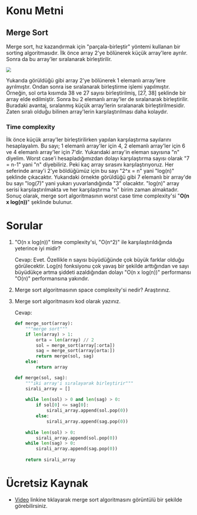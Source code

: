 # Konu Metni

## Merge Sort

Merge sort, hız kazandırmak için "parçala-birleştir" yöntemi kullanan bir sorting algoritmasıdır. İlk önce array 2'ye bölünerek küçük array'lere ayrılır. Sonra da bu array'ler sıralanarak birleştirilir. 



<img src="C:\CE\Career\Patika_dev\staj\veri_yapilari_algoritmalar_case\taskforce\veri-yapilari-algoritmalar\merge-sort\figures\merge_sort.PNG" style="zoom: 80%;" />

Yukarıda görüldüğü gibi array 2'ye bölünerek 1 elemanlı array'lere ayrılmıştır. Ondan sonra ise sıralanarak birleştirme işlemi yapılmıştır. Örneğin, sol orta kısımda 38 ve 27 sayısı birleştirilmiş, [27, 38] şeklinde bir array elde edilmiştir. Sonra bu 2 elemanlı array'ler de sıralanarak birleştirilir. Buradaki avantaj, sıralanmış küçük array'lerin sıralanarak birleştirilmesidir. Zaten sıralı olduğu bilinen array'lerin karşılaştırılması daha kolaydır.

### Time complexity

İlk önce küçük array'ler birleştirilirken yapılan karşılaştırma sayılarını hesaplayalım. Bu sayı; 1 elemanlı array'ler için 4, 2 elemanlı array'ler için 6 ve 4 elemanlı array'ler için 7'dir. Yukarıdaki array'in eleman sayısına "n" diyelim. Worst case'i hesapladığımızdan dolayı karşılaştırma sayısı olarak "7 = n-1" yani "n" diyebiliriz. Peki kaç array sırasını karşılaştırıyoruz. Her seferinde array'i 2'ye böldüğümüz için bu sayı          "2^x = n" yani "log(n)" şeklinde çıkacaktır. Yukarıdaki örnekte görüldüğü gibi 7 elemanlı bir array'de bu sayı "log(7)" yani yukarı yuvarlandığında "3" olacaktır. "log(n)" array serisi karşılaştırılmakta ve her karşılaştırma "n" birim zaman almaktadır. Sonuç olarak, merge sort algoritmasının worst case time complexity'si "**O(n x log(n))**" şeklinde bulunur.



# Sorular

1. "O(n x log(n))" time complexity'si, "O(n^2)" ile karşılaştırıldığında yeterince iyi midir?

   Cevap: Evet. Özellikle n sayısı büyüdüğünde çok büyük farklar olduğu görülecektir. Log(n) fonksiyonu çok yavaş bir şekilde arttığından ve sayı büyüdükçe artma şiddeti azaldığından dolayı "O(n x log(n))" performansı "O(n)" performansına yakındır.

2. Merge sort algoritmasının space complexity'si nedir? Araştırınız.

3. Merge sort algoritmasını kod olarak yazınız.

   Cevap:

   ````python
   def merge_sort(array):
       """merge sort"""
       if len(array) > 1:
           orta = len(array) // 2
           sol = merge_sort(array[:orta])
           sag = merge_sort(array[orta:])
           return merge(sol, sag)
       else:
           return array
   
   def merge(sol, sag):
       """iki array'i sıralayarak birleştirir"""
       sirali_array = []
       
       while len(sol) > 0 and len(sag) > 0:
           if sol[0] <= sag[0]:
               sirali_array.append(sol.pop(0))
           else:
               sirali_array.append(sag.pop(0))
               
       while len(sol) > 0:
           sirali_array.append(sol.pop(0))
       while len(sag) > 0:
           sirali_array.append(sag.pop(0))
           
       return sirali_array
   ````

   

# Ücretsiz Kaynak

* [Video](https://www.youtube.com/watch?v=JSceec-wEyw) linkine tıklayarak merge sort algoritmasını görüntülü bir şekilde görebilirsiniz.

